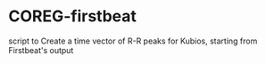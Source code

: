# COREG-firstbeat
script to Create a time vector of R-R peaks for Kubios, starting from Firstbeat's output
